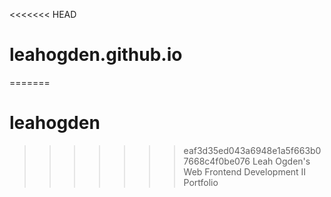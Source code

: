 <<<<<<< HEAD
# leahogden.github.io
=======
# leahogden
>>>>>>> eaf3d35ed043a6948e1a5f663b07668c4f0be076
Leah Ogden's Web Frontend Development II Portfolio
